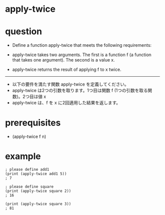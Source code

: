 # apply-twice

# question
- Define a function apply-twice that meets the following requirements:

- apply-twice takes two arguments. The first is a function f (a function that takes one argument). The second is a value x.
- apply-twice returns the result of applying f to x twice.

---

- 以下の要件を満たす関数 apply-twice を定義してください。
- apply-twice は2つの引数を取ります。1つ目は関数 f (1つの引数を取る関数)。2つ目は値 x
- apply-twice は、f を x に2回適用した結果を返します。

# prerequisites

- (apply-twice f n)

# example

```
; please define add1
(print (apply-twice add1 5))
; 7

; please define square
(print (apply-twice square 2))
; 16

(print (apply-twice square 3))
; 81
```